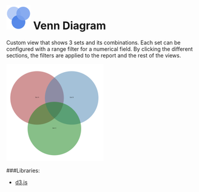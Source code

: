 # ![](icon.svg) Venn Diagram

Custom view that shows 3 sets and its combinations. Each set can be configured with a range filter for a numerical field. By clicking the different sections, the filters are applied to the report and the rest of the views.

![screenshot](thumbnail.png)

###Libraries:
 - [d3.js](https://d3js.org/)